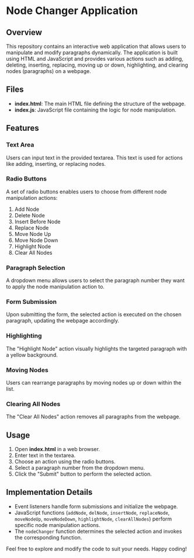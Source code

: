 # Node Changer Application

## Overview
This repository contains an interactive web application that allows users to manipulate and modify paragraphs dynamically. The application is built using HTML and JavaScript and provides various actions such as adding, deleting, inserting, replacing, moving up or down, highlighting, and clearing nodes (paragraphs) on a webpage.

## Files
- **index.html**: The main HTML file defining the structure of the webpage.
- **index.js**: JavaScript file containing the logic for node manipulation.

## Features
### Text Area
Users can input text in the provided textarea. This text is used for actions like adding, inserting, or replacing nodes.

### Radio Buttons
A set of radio buttons enables users to choose from different node manipulation actions:
1. Add Node
2. Delete Node
3. Insert Before Node
4. Replace Node
5. Move Node Up
6. Move Node Down
7. Highlight Node
8. Clear All Nodes

### Paragraph Selection
A dropdown menu allows users to select the paragraph number they want to apply the node manipulation action to.

### Form Submission
Upon submitting the form, the selected action is executed on the chosen paragraph, updating the webpage accordingly.

### Highlighting
The "Highlight Node" action visually highlights the targeted paragraph with a yellow background.

### Moving Nodes
Users can rearrange paragraphs by moving nodes up or down within the list.

### Clearing All Nodes
The "Clear All Nodes" action removes all paragraphs from the webpage.

## Usage
1. Open **index.html** in a web browser.
2. Enter text in the textarea.
3. Choose an action using the radio buttons.
4. Select a paragraph number from the dropdown menu.
5. Click the "Submit" button to perform the selected action.

## Implementation Details
- Event listeners handle form submissions and initialize the webpage.
- JavaScript functions (`addNode`, `delNode`, `insertNode`, `replaceNode`, `moveNodeUp`, `moveNodeDown`, `highlightNode`, `clearAllNodes`) perform specific node manipulation actions.
- The `nodeChanger` function determines the selected action and invokes the corresponding function.

Feel free to explore and modify the code to suit your needs. Happy coding!
